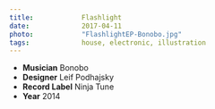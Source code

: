 ```yaml
---
title:            Flashlight
date:             2017-04-11
photo:            "FlashlightEP-Bonobo.jpg"
tags:             house, electronic, illustration
---
```


- **Musician** Bonobo
- **Designer** Leif Podhajsky
- **Record Label** Ninja Tune
- **Year** 2014

